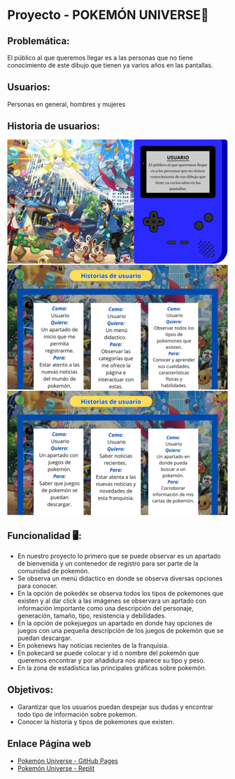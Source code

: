 # Proyecto - POKEMÓN UNIVERSE💫
## Problemática:
El público al que queremos llegar es a las personas que no tiene conocimiento de este dibujo que tienen ya varios años en las pantallas.
## Usuarios:
Personas en general, hombres y mujeres
## Historia de usuarios:
![Image text](https://github.com/RuthLLajaA/Proyecto-3/blob/main/Historia%20de%20usuarios/1.png)
![Image text](https://github.com/RuthLLajaA/Proyecto-3/blob/main/Historia%20de%20usuarios/2.png)
![Image text](https://github.com/RuthLLajaA/Proyecto-3/blob/main/Historia%20de%20usuarios/3.png)
## Funcionalidad 🖥️:
* En nuestro proyecto lo primero que se puede observar es un apartado de bienvenida y un contenedor de registro para ser parte de la comunidad de pokemón.
* Se observa un menú didactico en donde se observa diversas opciones para conocer.
* En la opción de pokedéx se observa todos los tipos de pokemones que existen y al dar click a las imágenes se observara un aprtado con información importante como una descripción del personaje, generación, tamaño, tipo, resistencia y debilidades.
* En la opción de pokejuegos un apartado en donde hay opciones de juegos con una pequeña descripción de los juegos de pokemón que se puedan descargar.
* En pokenews hay noticias recientes de la franquisia.
* En pokecard se puede colocar y id o nombre del pokemón que queremos encontrar y por añadidura nos aparece su tipo y peso.
* En la zona de estadística las principales gráficas sobre pokemón.
## Objetivos:
* Garantizar que los usuarios puedan despejar sus dudas y encontrar todo tipo de información sobre pokemon.
* Conocer la historia y tipos de pokemones que existen.
## Enlace Página web
* [Pokemón Universe - GitHub Pages](https://ruthllajaa.github.io/Proyecto-3/)
* [Pokemón Universe - Replit](https://pokemon-universe.camila-nadinena.repl.co/index.html)
